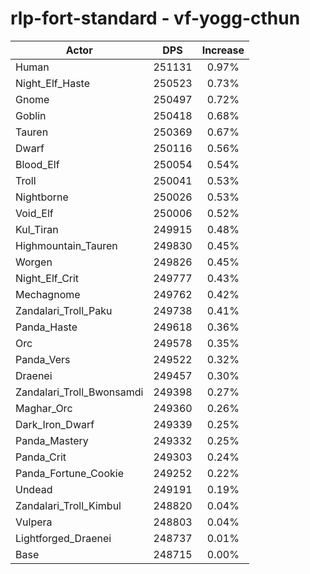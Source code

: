 # rlp-fort-standard - vf-yogg-cthun
| Actor | DPS | Increase |
|---|:---:|:---:|
|Human|251131|0.97%|
|Night_Elf_Haste|250523|0.73%|
|Gnome|250497|0.72%|
|Goblin|250418|0.68%|
|Tauren|250369|0.67%|
|Dwarf|250116|0.56%|
|Blood_Elf|250054|0.54%|
|Troll|250041|0.53%|
|Nightborne|250026|0.53%|
|Void_Elf|250006|0.52%|
|Kul_Tiran|249915|0.48%|
|Highmountain_Tauren|249830|0.45%|
|Worgen|249826|0.45%|
|Night_Elf_Crit|249777|0.43%|
|Mechagnome|249762|0.42%|
|Zandalari_Troll_Paku|249738|0.41%|
|Panda_Haste|249618|0.36%|
|Orc|249578|0.35%|
|Panda_Vers|249522|0.32%|
|Draenei|249457|0.30%|
|Zandalari_Troll_Bwonsamdi|249398|0.27%|
|Maghar_Orc|249360|0.26%|
|Dark_Iron_Dwarf|249339|0.25%|
|Panda_Mastery|249332|0.25%|
|Panda_Crit|249303|0.24%|
|Panda_Fortune_Cookie|249252|0.22%|
|Undead|249191|0.19%|
|Zandalari_Troll_Kimbul|248820|0.04%|
|Vulpera|248803|0.04%|
|Lightforged_Draenei|248737|0.01%|
|Base|248715|0.00%|

